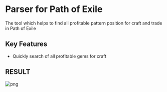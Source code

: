 # Parser for Path of Exile

The tool which helps to find all profitable pattern position 
for craft and trade in Path of Exile

## Key Features
* Quickly search of all profitable gems for craft

## RESULT

![png](https://github.com/YLazakovichNet/poe-ninja-parser/blob/Ver-2.2.0/PoeNinja/PoeNinja/Documentation/result.png?raw=true)
